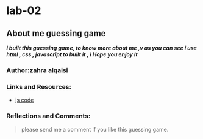 # lab-02

## About me guessing game

***i built this guessing game, to know more about me ,v as you can see i use html , css , javascript to built it , i Hope you enjoy it***

### Author:zahra alqaisi

### Links and Resources:

- [js code](https://www.w3schools.com/js/default.asp)

### Reflections and Comments:

> please send me a comment if you like this guessing game.

